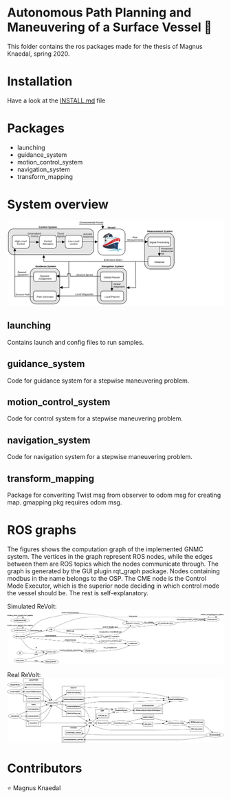 Autonomous Path Planning and Maneuvering of a Surface Vessel :ship:
===
This folder contains the ros packages made for the thesis of Magnus Knaedal, spring 2020.

# Installation
Have a look at the [INSTALL.md](INSTALL.md) file

# Packages
* launching
* guidance\_system
* motion\_control\_system
* navigation\_system
* transform\_mapping

# System overview
![Alt text](pictures/block_diagram.png?raw=true "Block diagram")

## launching
Contains launch and config files to run samples.

## guidance\_system
Code for guidance system for a stepwise maneuvering problem.

## motion\_control\_system
Code for control system for a stepwise maneuvering problem.

## navigation\_system
Code for navigation system for a stepwise maneuvering problem.

## transform\_mapping
Package for converiting Twist msg from observer to odom msg for creating map. gmapping pkg requires odom msg.

# ROS graphs
The figures shows the computation graph of the implemented GNMC system. The vertices in the graph represent ROS nodes, while the edges between them are ROS topics which the nodes communicate through. The graph is generated by the GUI plugin rqt_graph package. Nodes containing modbus in the name belongs to the OSP. The CME node is the Control Mode Executor, which is the superior node deciding in which control mode the vessel should be. The rest is self-explanatory.

Simulated ReVolt:
![Alt text](pictures/rosgraph_sim.png?raw=true "Ros graph1")

Real ReVolt:
![Alt text](pictures/rosgraph_onboard.png?raw=true "Ros graph2")



# Contributors
:star: Magnus Knaedal